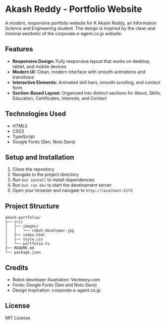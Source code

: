 # Akash Reddy - Portfolio Website

A modern, responsive portfolio website for K Akash Reddy, an Information Science and Engineering student. The design is inspired by the clean and minimal aesthetic of the corporate.e-agent.co.jp website.

## Features

- **Responsive Design:** Fully responsive layout that works on desktop, tablet, and mobile devices
- **Modern UI:** Clean, modern interface with smooth animations and transitions
- **Interactive Elements:** Animated skill bars, smooth scrolling, and contact form
- **Section-Based Layout:** Organized into distinct sections for About, Skills, Education, Certificates, Interests, and Contact

## Technologies Used

- HTML5
- CSS3
- TypeScript
- Google Fonts (Sen, Noto Sans)

## Setup and Installation

1. Clone the repository
2. Navigate to the project directory
3. Run `bun install` to install dependencies
4. Run `bun run dev` to start the development server
5. Open your browser and navigate to `http://localhost:5173`

## Project Structure

```
akash-portfolio/
├── src/
│   ├── images/
│   │   └── robot-developer.jpg
│   ├── index.html
│   ├── style.css
│   └── portfolio.ts
├── README.md
└── package.json
```

## Credits

- Robot developer illustration: Vecteezy.com
- Fonts: Google Fonts (Sen and Noto Sans)
- Design inspiration: corporate.e-agent.co.jp

## License

MIT License
